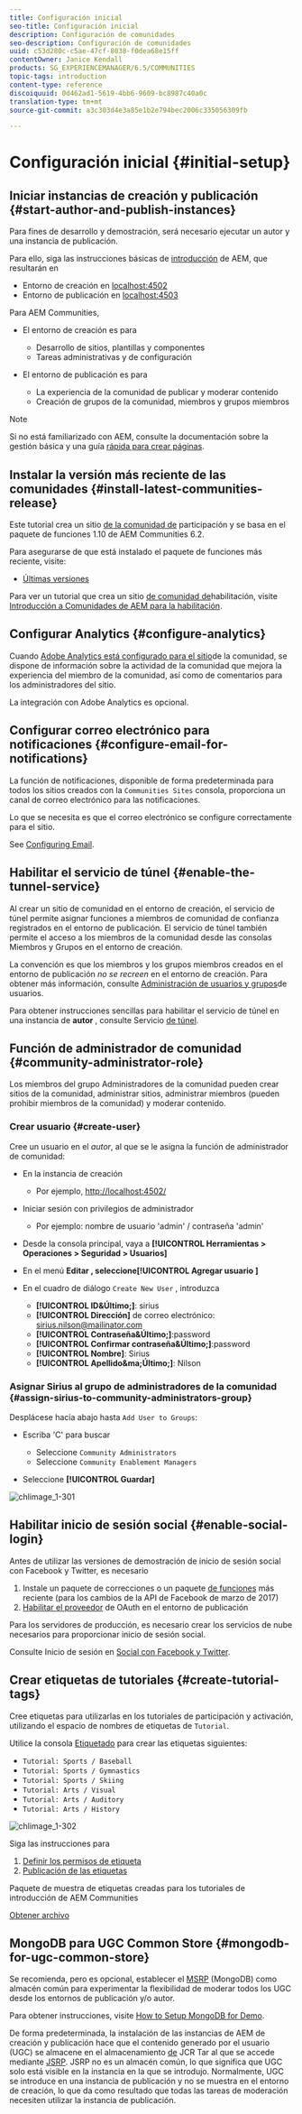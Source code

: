 ```yaml
---
title: Configuración inicial
seo-title: Configuración inicial
description: Configuración de comunidades
seo-description: Configuración de comunidades
uuid: c53d280c-c5ae-47cf-8038-f0dea68e15ff
contentOwner: Janice Kendall
products: SG_EXPERIENCEMANAGER/6.5/COMMUNITIES
topic-tags: introduction
content-type: reference
discoiquuid: 0d462ad1-5619-4bb6-9609-bc8987c40a0c
translation-type: tm+mt
source-git-commit: a3c303d4e3a85e1b2e794bec2006c335056309fb

---
```



# Configuración inicial {#initial-setup}

## Iniciar instancias de creación y publicación {#start-author-and-publish-instances}

Para fines de desarrollo y demostración, será necesario ejecutar un autor y una instancia de publicación.

Para ello, siga las instrucciones básicas de [introducción](../../help/sites-deploying/deploy.md#getting-started) de AEM, que resultarán en

* Entorno de creación en [localhost:4502](http://localhost:4502/)
* Entorno de publicación en [localhost:4503](http://localhost:4503/)

Para AEM Communities,

* El entorno de creación es para

   * Desarrollo de sitios, plantillas y componentes
   * Tareas administrativas y de configuración

* El entorno de publicación es para

   * La experiencia de la comunidad de publicar y moderar contenido
   * Creación de grupos de la comunidad, miembros y grupos miembros

>[!NOTE]
>
>Si no está familiarizado con AEM, consulte la documentación sobre la gestión [](../../help/sites-authoring/basic-handling.md) básica y una guía [rápida para crear páginas](../../help/sites-authoring/qg-page-authoring.md).

## Instalar la versión más reciente de las comunidades {#install-latest-communities-release}

Este tutorial crea un sitio [de la comunidad de](overview.md#engagement-community) participación y se basa en el paquete de funciones 1.10 de AEM Communities 6.2.

Para asegurarse de que está instalado el paquete de funciones más reciente, visite:

* [Últimas versiones](deploy-communities.md#latest-releases)

Para ver un tutorial que crea un sitio [de comunidad de](overview.md#enablement-community)habilitación, visite [Introducción a Comunidades de AEM para la habilitación](getting-started-enablement.md).

## Configurar Analytics {#configure-analytics}

Cuando [Adobe Analytics está configurado para el sitio](analytics.md)de la comunidad, se dispone de información sobre la actividad de la comunidad que mejora la experiencia del miembro de la comunidad, así como de comentarios para los administradores del sitio.

La integración con Adobe Analytics es opcional.

## Configurar correo electrónico para notificaciones {#configure-email-for-notifications}

La función de notificaciones, disponible de forma predeterminada para todos los sitios creados con la `Communities Sites` consola, proporciona un canal de correo electrónico para las notificaciones.

Lo que se necesita es que el correo electrónico se configure correctamente para el sitio.

See [Configuring Email](email.md).

## Habilitar el servicio de túnel {#enable-the-tunnel-service}

Al crear un sitio de comunidad en el entorno de creación, el servicio de túnel permite asignar funciones a miembros de comunidad de confianza registrados en el entorno de publicación. El servicio de túnel también permite el acceso a los miembros de la comunidad desde las consolas [](members.md) Miembros y Grupos en el entorno de creación.

La convención es que los miembros y los grupos miembros creados en el entorno de publicación *no se recreen* en el entorno de creación. Para obtener más información, consulte [Administración de usuarios y grupos](users.md)de usuarios.

Para obtener instrucciones sencillas para habilitar el servicio de túnel en una instancia de **autor** , consulte Servicio [de túnel](deploy-communities.md#tunnel-service-on-author).

## Función de administrador de comunidad {#community-administrator-role}

Los miembros del grupo Administradores de la comunidad pueden crear sitios de la comunidad, administrar sitios, administrar miembros (pueden prohibir miembros de la comunidad) y moderar contenido.

### Crear usuario {#create-user}

Cree un usuario en el *autor*, al que se le asigna la función de administrador de comunidad:

* En la instancia de creación

   * Por ejemplo, [http://localhost:4502/](http://localhost:4503/)

* Iniciar sesión con privilegios de administrador

   * Por ejemplo: nombre de usuario &#39;admin&#39; / contraseña &#39;admin&#39;

* Desde la consola principal, vaya a **[!UICONTROL Herramientas > Operaciones > Seguridad > Usuarios]**
* En el menú **Editar **, seleccione**[!UICONTROL Agregar usuario ]**

* En el cuadro de diálogo `Create New User` , introduzca

   * **[!UICONTROL ID&amp;Último;]**: sirius
   * **[!UICONTROL Dirección]** de correo electrónico: sirius.nilson@mailinator.com
   * **[!UICONTROL Contraseña&amp;Último;]**:password
   * **[!UICONTROL Confirmar contraseña&amp;Último;]**:password
   * **[!UICONTROL Nombre]**: Sirius
   * **[!UICONTROL Apellido&amp;ma;Último;]**: Nilson

### Asignar Sirius al grupo de administradores de la comunidad {#assign-sirius-to-community-administrators-group}

Desplácese hacia abajo hasta `Add User to Groups`:

* Escriba &#39;C&#39; para buscar

   * Seleccione `Community Administrators`
   * Seleccione `Community Enablement Managers`

* Seleccione **[!UICONTROL Guardar]**

![chlimage_1-301](assets/chlimage_1-301.png)

## Habilitar inicio de sesión social {#enable-social-login}

Antes de utilizar las versiones de demostración de inicio de sesión social con Facebook y Twitter, es necesario

1. Instale un paquete de correcciones o un paquete [de funciones](deploy-communities.md#latestfeaturepack) más reciente (para los cambios de la API de Facebook de marzo de 2017)
1. [Habilitar el proveedor](social-login.md#adobe-granite-oauth-authentication-handler) de OAuth en el entorno de publicación

Para los servidores de producción, es necesario crear los servicios de nube necesarios para proporcionar inicio de sesión social.

Consulte Inicio de sesión en [Social con Facebook y Twitter](social-login.md).

## Crear etiquetas de tutoriales {#create-tutorial-tags}

Cree etiquetas para utilizarlas en los tutoriales de participación y activación, utilizando el espacio de nombres de etiquetas de `Tutorial`.

Utilice la consola [Etiquetado](../../help/sites-administering/tags.md#tagging-console) para crear las etiquetas siguientes:

* `Tutorial: Sports / Baseball`
* `Tutorial: Sports / Gymnastics`
* `Tutorial: Sports / Skiing`
* `Tutorial: Arts / Visual`
* `Tutorial: Arts / Auditory`
* `Tutorial: Arts / History`

![chlimage_1-302](assets/chlimage_1-302.png)

Siga las instrucciones para

1. [Definir los permisos de etiqueta](../../help/sites-administering/tags.md#setting-tag-permissions)
1. [Publicación de las etiquetas](../../help/sites-administering/tags.md#publishing-tags)

Paquete de muestra de etiquetas creadas para los tutoriales de introducción de AEM Communities

[Obtener archivo](assets/tutorial_tags-v63.zip)

## MongoDB para UGC Common Store {#mongodb-for-ugc-common-store}

Se recomienda, pero es opcional, establecer el [MSRP](msrp.md) (MongoDB) como almacén [](working-with-srp.md) común para experimentar la flexibilidad de moderar todos los UGC desde los entornos de publicación y/o autor.

Para obtener instrucciones, visite [How to Setup MongoDB for Demo](demo-mongo.md).

De forma predeterminada, la instalación de las instancias de AEM de creación y publicación hace que el contenido generado por el usuario (UGC) se almacene en el almacenamiento [de](../../help/sites-deploying/platform.md) JCR Tar al que se accede mediante [JSRP](jsrp.md). JSRP no es un almacén común, lo que significa que UGC solo está visible en la instancia en la que se introdujo. Normalmente, UGC se introduce en una instancia de publicación y no se muestra en el entorno de creación, lo que da como resultado que todas las tareas de moderación necesiten utilizar la instancia de publicación.